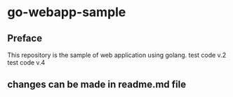 # go-webapp-sample



## Preface
This repository is the sample of web application using golang.
test code v.2
test code v.4
## changes can be made in readme.md file
